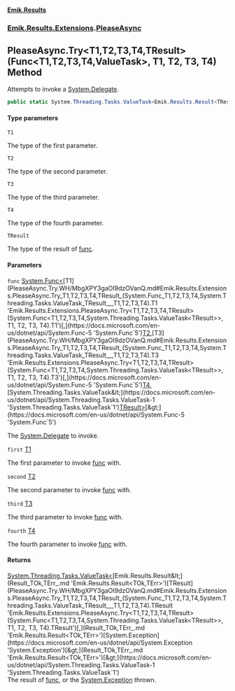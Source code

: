 #### [Emik.Results](index.md 'index')
### [Emik.Results.Extensions](Emik.Results.Extensions.md 'Emik.Results.Extensions').[PleaseAsync](PleaseAsync.md 'Emik.Results.Extensions.PleaseAsync')

## PleaseAsync.Try<T1,T2,T3,T4,TResult>(Func<T1,T2,T3,T4,ValueTask<TResult>>, T1, T2, T3, T4) Method

Attempts to invoke a [System.Delegate](https://docs.microsoft.com/en-us/dotnet/api/System.Delegate 'System.Delegate').

```csharp
public static System.Threading.Tasks.ValueTask<Emik.Results.Result<TResult,System.Exception>> Try<T1,T2,T3,T4,TResult>(System.Func<T1,T2,T3,T4,System.Threading.Tasks.ValueTask<TResult>> func, T1 first, T2 second, T3 third, T4 fourth);
```
#### Type parameters

<a name='Emik.Results.Extensions.PleaseAsync.Try_T1,T2,T3,T4,TResult_(System.Func_T1,T2,T3,T4,System.Threading.Tasks.ValueTask_TResult__,T1,T2,T3,T4).T1'></a>

`T1`

The type of the first parameter.

<a name='Emik.Results.Extensions.PleaseAsync.Try_T1,T2,T3,T4,TResult_(System.Func_T1,T2,T3,T4,System.Threading.Tasks.ValueTask_TResult__,T1,T2,T3,T4).T2'></a>

`T2`

The type of the second parameter.

<a name='Emik.Results.Extensions.PleaseAsync.Try_T1,T2,T3,T4,TResult_(System.Func_T1,T2,T3,T4,System.Threading.Tasks.ValueTask_TResult__,T1,T2,T3,T4).T3'></a>

`T3`

The type of the third parameter.

<a name='Emik.Results.Extensions.PleaseAsync.Try_T1,T2,T3,T4,TResult_(System.Func_T1,T2,T3,T4,System.Threading.Tasks.ValueTask_TResult__,T1,T2,T3,T4).T4'></a>

`T4`

The type of the fourth parameter.

<a name='Emik.Results.Extensions.PleaseAsync.Try_T1,T2,T3,T4,TResult_(System.Func_T1,T2,T3,T4,System.Threading.Tasks.ValueTask_TResult__,T1,T2,T3,T4).TResult'></a>

`TResult`

The type of the result of [func](PleaseAsync.Try.WH/MbgXPY3gaOI9dzOVanQ.md#Emik.Results.Extensions.PleaseAsync.Try_T1,T2,T3,T4,TResult_(System.Func_T1,T2,T3,T4,System.Threading.Tasks.ValueTask_TResult__,T1,T2,T3,T4).func 'Emik.Results.Extensions.PleaseAsync.Try<T1,T2,T3,T4,TResult>(System.Func<T1,T2,T3,T4,System.Threading.Tasks.ValueTask<TResult>>, T1, T2, T3, T4).func').
#### Parameters

<a name='Emik.Results.Extensions.PleaseAsync.Try_T1,T2,T3,T4,TResult_(System.Func_T1,T2,T3,T4,System.Threading.Tasks.ValueTask_TResult__,T1,T2,T3,T4).func'></a>

`func` [System.Func&lt;](https://docs.microsoft.com/en-us/dotnet/api/System.Func-5 'System.Func`5')[T1](PleaseAsync.Try.WH/MbgXPY3gaOI9dzOVanQ.md#Emik.Results.Extensions.PleaseAsync.Try_T1,T2,T3,T4,TResult_(System.Func_T1,T2,T3,T4,System.Threading.Tasks.ValueTask_TResult__,T1,T2,T3,T4).T1 'Emik.Results.Extensions.PleaseAsync.Try<T1,T2,T3,T4,TResult>(System.Func<T1,T2,T3,T4,System.Threading.Tasks.ValueTask<TResult>>, T1, T2, T3, T4).T1')[,](https://docs.microsoft.com/en-us/dotnet/api/System.Func-5 'System.Func`5')[T2](PleaseAsync.Try.WH/MbgXPY3gaOI9dzOVanQ.md#Emik.Results.Extensions.PleaseAsync.Try_T1,T2,T3,T4,TResult_(System.Func_T1,T2,T3,T4,System.Threading.Tasks.ValueTask_TResult__,T1,T2,T3,T4).T2 'Emik.Results.Extensions.PleaseAsync.Try<T1,T2,T3,T4,TResult>(System.Func<T1,T2,T3,T4,System.Threading.Tasks.ValueTask<TResult>>, T1, T2, T3, T4).T2')[,](https://docs.microsoft.com/en-us/dotnet/api/System.Func-5 'System.Func`5')[T3](PleaseAsync.Try.WH/MbgXPY3gaOI9dzOVanQ.md#Emik.Results.Extensions.PleaseAsync.Try_T1,T2,T3,T4,TResult_(System.Func_T1,T2,T3,T4,System.Threading.Tasks.ValueTask_TResult__,T1,T2,T3,T4).T3 'Emik.Results.Extensions.PleaseAsync.Try<T1,T2,T3,T4,TResult>(System.Func<T1,T2,T3,T4,System.Threading.Tasks.ValueTask<TResult>>, T1, T2, T3, T4).T3')[,](https://docs.microsoft.com/en-us/dotnet/api/System.Func-5 'System.Func`5')[T4](PleaseAsync.Try.WH/MbgXPY3gaOI9dzOVanQ.md#Emik.Results.Extensions.PleaseAsync.Try_T1,T2,T3,T4,TResult_(System.Func_T1,T2,T3,T4,System.Threading.Tasks.ValueTask_TResult__,T1,T2,T3,T4).T4 'Emik.Results.Extensions.PleaseAsync.Try<T1,T2,T3,T4,TResult>(System.Func<T1,T2,T3,T4,System.Threading.Tasks.ValueTask<TResult>>, T1, T2, T3, T4).T4')[,](https://docs.microsoft.com/en-us/dotnet/api/System.Func-5 'System.Func`5')[System.Threading.Tasks.ValueTask&lt;](https://docs.microsoft.com/en-us/dotnet/api/System.Threading.Tasks.ValueTask-1 'System.Threading.Tasks.ValueTask`1')[TResult](PleaseAsync.Try.WH/MbgXPY3gaOI9dzOVanQ.md#Emik.Results.Extensions.PleaseAsync.Try_T1,T2,T3,T4,TResult_(System.Func_T1,T2,T3,T4,System.Threading.Tasks.ValueTask_TResult__,T1,T2,T3,T4).TResult 'Emik.Results.Extensions.PleaseAsync.Try<T1,T2,T3,T4,TResult>(System.Func<T1,T2,T3,T4,System.Threading.Tasks.ValueTask<TResult>>, T1, T2, T3, T4).TResult')[&gt;](https://docs.microsoft.com/en-us/dotnet/api/System.Threading.Tasks.ValueTask-1 'System.Threading.Tasks.ValueTask`1')[&gt;](https://docs.microsoft.com/en-us/dotnet/api/System.Func-5 'System.Func`5')

The [System.Delegate](https://docs.microsoft.com/en-us/dotnet/api/System.Delegate 'System.Delegate') to invoke.

<a name='Emik.Results.Extensions.PleaseAsync.Try_T1,T2,T3,T4,TResult_(System.Func_T1,T2,T3,T4,System.Threading.Tasks.ValueTask_TResult__,T1,T2,T3,T4).first'></a>

`first` [T1](PleaseAsync.Try.WH/MbgXPY3gaOI9dzOVanQ.md#Emik.Results.Extensions.PleaseAsync.Try_T1,T2,T3,T4,TResult_(System.Func_T1,T2,T3,T4,System.Threading.Tasks.ValueTask_TResult__,T1,T2,T3,T4).T1 'Emik.Results.Extensions.PleaseAsync.Try<T1,T2,T3,T4,TResult>(System.Func<T1,T2,T3,T4,System.Threading.Tasks.ValueTask<TResult>>, T1, T2, T3, T4).T1')

The first parameter to invoke [func](PleaseAsync.Try.WH/MbgXPY3gaOI9dzOVanQ.md#Emik.Results.Extensions.PleaseAsync.Try_T1,T2,T3,T4,TResult_(System.Func_T1,T2,T3,T4,System.Threading.Tasks.ValueTask_TResult__,T1,T2,T3,T4).func 'Emik.Results.Extensions.PleaseAsync.Try<T1,T2,T3,T4,TResult>(System.Func<T1,T2,T3,T4,System.Threading.Tasks.ValueTask<TResult>>, T1, T2, T3, T4).func') with.

<a name='Emik.Results.Extensions.PleaseAsync.Try_T1,T2,T3,T4,TResult_(System.Func_T1,T2,T3,T4,System.Threading.Tasks.ValueTask_TResult__,T1,T2,T3,T4).second'></a>

`second` [T2](PleaseAsync.Try.WH/MbgXPY3gaOI9dzOVanQ.md#Emik.Results.Extensions.PleaseAsync.Try_T1,T2,T3,T4,TResult_(System.Func_T1,T2,T3,T4,System.Threading.Tasks.ValueTask_TResult__,T1,T2,T3,T4).T2 'Emik.Results.Extensions.PleaseAsync.Try<T1,T2,T3,T4,TResult>(System.Func<T1,T2,T3,T4,System.Threading.Tasks.ValueTask<TResult>>, T1, T2, T3, T4).T2')

The second parameter to invoke [func](PleaseAsync.Try.WH/MbgXPY3gaOI9dzOVanQ.md#Emik.Results.Extensions.PleaseAsync.Try_T1,T2,T3,T4,TResult_(System.Func_T1,T2,T3,T4,System.Threading.Tasks.ValueTask_TResult__,T1,T2,T3,T4).func 'Emik.Results.Extensions.PleaseAsync.Try<T1,T2,T3,T4,TResult>(System.Func<T1,T2,T3,T4,System.Threading.Tasks.ValueTask<TResult>>, T1, T2, T3, T4).func') with.

<a name='Emik.Results.Extensions.PleaseAsync.Try_T1,T2,T3,T4,TResult_(System.Func_T1,T2,T3,T4,System.Threading.Tasks.ValueTask_TResult__,T1,T2,T3,T4).third'></a>

`third` [T3](PleaseAsync.Try.WH/MbgXPY3gaOI9dzOVanQ.md#Emik.Results.Extensions.PleaseAsync.Try_T1,T2,T3,T4,TResult_(System.Func_T1,T2,T3,T4,System.Threading.Tasks.ValueTask_TResult__,T1,T2,T3,T4).T3 'Emik.Results.Extensions.PleaseAsync.Try<T1,T2,T3,T4,TResult>(System.Func<T1,T2,T3,T4,System.Threading.Tasks.ValueTask<TResult>>, T1, T2, T3, T4).T3')

The third parameter to invoke [func](PleaseAsync.Try.WH/MbgXPY3gaOI9dzOVanQ.md#Emik.Results.Extensions.PleaseAsync.Try_T1,T2,T3,T4,TResult_(System.Func_T1,T2,T3,T4,System.Threading.Tasks.ValueTask_TResult__,T1,T2,T3,T4).func 'Emik.Results.Extensions.PleaseAsync.Try<T1,T2,T3,T4,TResult>(System.Func<T1,T2,T3,T4,System.Threading.Tasks.ValueTask<TResult>>, T1, T2, T3, T4).func') with.

<a name='Emik.Results.Extensions.PleaseAsync.Try_T1,T2,T3,T4,TResult_(System.Func_T1,T2,T3,T4,System.Threading.Tasks.ValueTask_TResult__,T1,T2,T3,T4).fourth'></a>

`fourth` [T4](PleaseAsync.Try.WH/MbgXPY3gaOI9dzOVanQ.md#Emik.Results.Extensions.PleaseAsync.Try_T1,T2,T3,T4,TResult_(System.Func_T1,T2,T3,T4,System.Threading.Tasks.ValueTask_TResult__,T1,T2,T3,T4).T4 'Emik.Results.Extensions.PleaseAsync.Try<T1,T2,T3,T4,TResult>(System.Func<T1,T2,T3,T4,System.Threading.Tasks.ValueTask<TResult>>, T1, T2, T3, T4).T4')

The fourth parameter to invoke [func](PleaseAsync.Try.WH/MbgXPY3gaOI9dzOVanQ.md#Emik.Results.Extensions.PleaseAsync.Try_T1,T2,T3,T4,TResult_(System.Func_T1,T2,T3,T4,System.Threading.Tasks.ValueTask_TResult__,T1,T2,T3,T4).func 'Emik.Results.Extensions.PleaseAsync.Try<T1,T2,T3,T4,TResult>(System.Func<T1,T2,T3,T4,System.Threading.Tasks.ValueTask<TResult>>, T1, T2, T3, T4).func') with.

#### Returns
[System.Threading.Tasks.ValueTask&lt;](https://docs.microsoft.com/en-us/dotnet/api/System.Threading.Tasks.ValueTask-1 'System.Threading.Tasks.ValueTask`1')[Emik.Results.Result&lt;](Result_TOk,TErr_.md 'Emik.Results.Result<TOk,TErr>')[TResult](PleaseAsync.Try.WH/MbgXPY3gaOI9dzOVanQ.md#Emik.Results.Extensions.PleaseAsync.Try_T1,T2,T3,T4,TResult_(System.Func_T1,T2,T3,T4,System.Threading.Tasks.ValueTask_TResult__,T1,T2,T3,T4).TResult 'Emik.Results.Extensions.PleaseAsync.Try<T1,T2,T3,T4,TResult>(System.Func<T1,T2,T3,T4,System.Threading.Tasks.ValueTask<TResult>>, T1, T2, T3, T4).TResult')[,](Result_TOk,TErr_.md 'Emik.Results.Result<TOk,TErr>')[System.Exception](https://docs.microsoft.com/en-us/dotnet/api/System.Exception 'System.Exception')[&gt;](Result_TOk,TErr_.md 'Emik.Results.Result<TOk,TErr>')[&gt;](https://docs.microsoft.com/en-us/dotnet/api/System.Threading.Tasks.ValueTask-1 'System.Threading.Tasks.ValueTask`1')  
The result of [func](PleaseAsync.Try.WH/MbgXPY3gaOI9dzOVanQ.md#Emik.Results.Extensions.PleaseAsync.Try_T1,T2,T3,T4,TResult_(System.Func_T1,T2,T3,T4,System.Threading.Tasks.ValueTask_TResult__,T1,T2,T3,T4).func 'Emik.Results.Extensions.PleaseAsync.Try<T1,T2,T3,T4,TResult>(System.Func<T1,T2,T3,T4,System.Threading.Tasks.ValueTask<TResult>>, T1, T2, T3, T4).func'), or the [System.Exception](https://docs.microsoft.com/en-us/dotnet/api/System.Exception 'System.Exception') thrown.